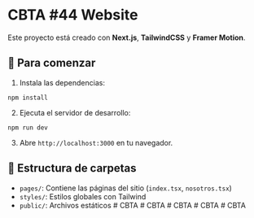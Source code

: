 # CBTA #44 Website

Este proyecto está creado con **Next.js**, **TailwindCSS** y **Framer Motion**.

## 🚀 Para comenzar

1. Instala las dependencias:

```
npm install
```

2. Ejecuta el servidor de desarrollo:

```
npm run dev
```

3. Abre `http://localhost:3000` en tu navegador.

## 📁 Estructura de carpetas

- `pages/`: Contiene las páginas del sitio (`index.tsx`, `nosotros.tsx`)
- `styles/`: Estilos globales con Tailwind
- `public/`: Archivos estáticos
#   C B T A  
 #   C B T A  
 #   C B T A  
 #   C B T A  
 #   C B T A  
 